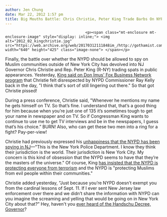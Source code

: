 ```yaml
---
author: Jen Chung
date: Mar 22, 2012 1:57 pm
title: Big Mouths Battle: Chris Christie, Peter King Trade Barbs On NYPD Spying
---
```


	
										<p><span class="mt-enclosure mt-enclosure-image" style="display: inline;"> <img alt="2012_02_kingchristie.jpg" src="https://web.archive.org/web/20170312111848im_/http://gothamist.com/attachments/jen/2012_02_kingchristie.jpg" width="640" height="425" class="image-none"> </span></p>

<p>Finally, the battle over whether the NYPD should be allowed to spy on Muslim communities outside of New York City has devolved into NJ Governor Chris Christie and Rep. Peter King (R-NY) trading spats in public appearances.  Yesterday, <a href="https://web.archive.org/web/20170312111848/http://www.nj.com/news/index.ssf/2012/03/christie_snaps_back_at_ny_cong.html">King said on Don Imus&apos; Fox Business Network program</a> that Christie felt disrespected by NYPD Commissioner Ray Kelly back in the day, &quot;I think that&apos;s sort of still lingering out there.&quot;  So that got Christie pissed!</p>

<p>During a press conference, Christie said, &quot;Whenever he mentions my name he gets himself on TV. So that&#x2019;s fine. I understand that, that&#x2019;s a good thing for him because when you&#x2019;re just one of 135 it&#x2019;s sometimes tough to get your name in newspaper and on TV. So if Congressman King wants to continue to use me to get TV interviews and be in the newspapers, I guess that&#x2019;s his choice.&#x201D;  BURN!  Also, who can get these two men into a ring for a fight?  Pay-per-view!</p>

<p>Christie had previously expressed his <a href="https://web.archive.org/web/20170312111848/http://gothamist.com/2012/03/01/chris_christie_wonders_if_nypd_is_a.php">unhappiness that the NYPD has been spying in NJ</a>&#x2014;&quot;This is the New York Police Department. I know they think their jurisdiction is the world. Their jurisdiction is New York City. My concern is this kind of obsession that the NYPD seems to have that they&#x2019;re the masters of the universe.&quot;  Of course, King <a href="https://web.archive.org/web/20170312111848/http://gothamist.com/2012/03/05/left-wing_rumor_mongers.php#photo-1">has insisted that the NYPD is protecting everyone from terrorism</a> and the NYPD is &quot;protecting Muslims from evil people within their communities.&quot;  </p>

<p>Christie added yesterday, &quot;Just because you&#x2019;re NYPD doesn&#x2019;t exempt you from the cardinal lessons of Sept. 11. If I ever sent New Jersey law enforcement over there and we didn&#x2019;t share the information with NYPD can you imagine the screaming and yelling that would be going on in New York City about that?&#x201D;  Hey, haven&apos;t you <a href="https://web.archive.org/web/20170312111848/http://gothamist.com/2012/03/19/psst_nypd_is_defensive_about_its_sp.php">ever heard of the Handschu Decree, Governor</a>?</p>					
										
									
				